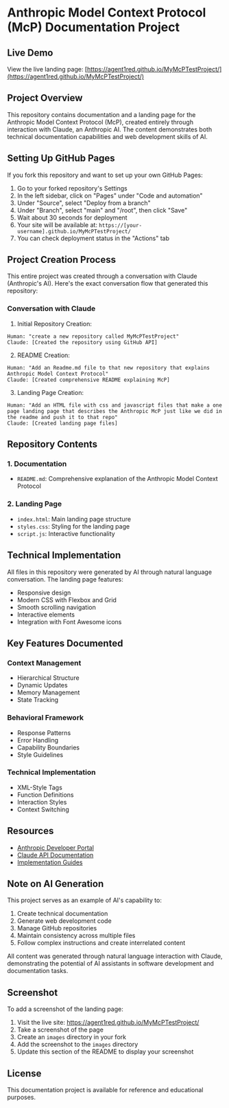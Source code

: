 # Anthropic Model Context Protocol (McP) Documentation Project

## Live Demo
View the live landing page: [https://agent1red.github.io/MyMcPTestProject/](https://agent1red.github.io/MyMcPTestProject/)

## Project Overview
This repository contains documentation and a landing page for the Anthropic Model Context Protocol (McP), created entirely through interaction with Claude, an Anthropic AI. The content demonstrates both technical documentation capabilities and web development skills of AI.

## Setting Up GitHub Pages
If you fork this repository and want to set up your own GitHub Pages:

1. Go to your forked repository's Settings
2. In the left sidebar, click on "Pages" under "Code and automation"
3. Under "Source", select "Deploy from a branch"
4. Under "Branch", select "main" and "/root", then click "Save"
5. Wait about 30 seconds for deployment
6. Your site will be available at: `https://[your-username].github.io/MyMcPTestProject/`
7. You can check deployment status in the "Actions" tab

## Project Creation Process
This entire project was created through a conversation with Claude (Anthropic's AI). Here's the exact conversation flow that generated this repository:

### Conversation with Claude

1. Initial Repository Creation:
```
Human: "create a new repository called MyMcPTestProject"
Claude: [Created the repository using GitHub API]
```

2. README Creation:
```
Human: "Add an Readme.md file to that new repository that explains Anthropic Model Context Protocol"
Claude: [Created comprehensive README explaining McP]
```

3. Landing Page Creation:
```
Human: "Add an HTML file with css and javascript files that make a one page landing page that describes the Anthropic McP just like we did in the readme and push it to that repo"
Claude: [Created landing page files]
```

## Repository Contents

### 1. Documentation
- `README.md`: Comprehensive explanation of the Anthropic Model Context Protocol

### 2. Landing Page
- `index.html`: Main landing page structure
- `styles.css`: Styling for the landing page
- `script.js`: Interactive functionality

## Technical Implementation
All files in this repository were generated by AI through natural language conversation. The landing page features:
- Responsive design
- Modern CSS with Flexbox and Grid
- Smooth scrolling navigation
- Interactive elements
- Integration with Font Awesome icons

## Key Features Documented

### Context Management
- Hierarchical Structure
- Dynamic Updates
- Memory Management
- State Tracking

### Behavioral Framework
- Response Patterns
- Error Handling
- Capability Boundaries
- Style Guidelines

### Technical Implementation
- XML-Style Tags
- Function Definitions
- Interaction Styles
- Context Switching

## Resources
- [Anthropic Developer Portal](https://www.anthropic.com/developers)
- [Claude API Documentation](https://docs.anthropic.com/claude/docs)
- [Implementation Guides](https://console.anthropic.com/docs/api)

## Note on AI Generation
This project serves as an example of AI's capability to:
1. Create technical documentation
2. Generate web development code
3. Manage GitHub repositories
4. Maintain consistency across multiple files
5. Follow complex instructions and create interrelated content

All content was generated through natural language interaction with Claude, demonstrating the potential of AI assistants in software development and documentation tasks.

## Screenshot
To add a screenshot of the landing page:
1. Visit the live site: https://agent1red.github.io/MyMcPTestProject/
2. Take a screenshot of the page
3. Create an `images` directory in your fork
4. Add the screenshot to the `images` directory
5. Update this section of the README to display your screenshot

## License
This documentation project is available for reference and educational purposes.